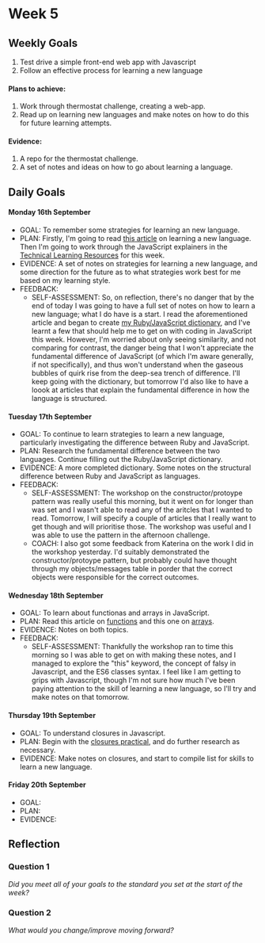 # Week 5

## Weekly Goals

1. Test drive a simple front-end web app with Javascript
2. Follow an effective process for learning a new language


#### Plans to achieve:

1. Work through thermostat challenge, creating a web-app.
2. Read up on learning new languages and make notes on how to do this for future learning attempts. 

#### Evidence:

1. A repo for the thermostat challenge. 
2. A set of notes and ideas on how to go about learning a language. 

## Daily Goals

#### Monday 16th September
- GOAL: To remember some strategies for learning an new language. 
- PLAN: Firstly, I'm going to read [this article](https://hackmd.io/kMNgXiPHQf2Q_P9A-tnS9A) on learning a new language. Then I'm going to work through the JavaScript explainers in the [Technical Learning Resources](https://airtable.com/shrbaXgV5mQnsvuGe/tblokmw6yNUO75ge6) for this week.
- EVIDENCE: A set of notes on strategies for learning a new language, and some direction for the future as to what strategies work best for me based on my learning style. 
- FEEDBACK:
  - SELF-ASSESSMENT: So, on reflection, there's no danger that by the end of today I was going to have a full set of notes on how to learn a new language; what I do have is a start. I read the aforementioned article and began to create [my Ruby/JavaScript dictionary](https://drive.google.com/file/d/1YT-5ZpmonaLAH1DrkNIYzpgv_rhpxbF3/view?usp=sharing), and I've learnt a few that should help me to get on with coding in JavaScript this week. However, I'm worried about only seeing similarity, and not comparing for contrast, the danger being that I won't appreciate the fundamental difference of JavaScript (of which I'm aware generally, if not specifically), and thus won't understand when the gaseous bubbles of quirk rise from the deep-sea trench of difference. I'll keep going with the dictionary, but tomorrow I'd also like to have a loook at articles that explain the fundamental difference in how the language is structured.
  
#### Tuesday 17th September
- GOAL: To continue to learn strategies to learn a new language, particularly investigating the difference between Ruby and JavaScript.
- PLAN: Research the fundamental difference between the two languages. Continue filling out the Ruby/JavaScript dictionary. 
- EVIDENCE: A more completed dictionary. Some notes on the structural difference between Ruby and JavaScript as languages.
- FEEDBACK:
  - SELF-ASSESSMENT: The workshop on the constructor/protoype pattern was really useful this morning, but it went on for longer than was set and I wasn't able to read any of the aritcles that I wanted to read. Tomorrow, I will specify a couple of articles that I really want to get though and will prioritise those. The workshop was useful and I was able to use the pattern in the afternoon challenge.
  - COACH: I also got some feedback from Katerina on the work I did in the workshop yesterday. I'd suitably demonstrated the constructor/protoype pattern, but probably could have thought through my objects/messages table in porder that the correct objects were responsible for the correct outcomes. 

#### Wednesday 18th September
- GOAL:  To learn about functionas and arrays in JavaScript. 
- PLAN: Read this article on [functions](https://github.com/makersacademy/course/blob/master/pills/js_functions.md) and this one on [arrays](https://github.com/makersacademy/course/blob/master/pills/js_arrays.md). 
- EVIDENCE: Notes on both topics.
- FEEDBACK:
  - SELF-ASSESSMENT: Thankfully the workshop ran to time this morning so I was able to get on with making these notes, and I managed to explore the "this" keyword, the concept of falsy in Javascript, and the ES6 classes syntax. I feel like I am getting to grips with Javascript, though I'm not sure how much I've been paying attention to the skill of learning a new language, so I'll try and make notes on that tomorrow. 

#### Thursday 19th September
- GOAL: To understand closures in Javascript.
- PLAN: Begin with the [closures practical](https://hackmd.io/cIFsMAqISHqVHN_-p9hY0Q), and do further research as necessary.
- EVIDENCE: Make notes on closures, and start to compile list for skills to learn a new language. 

#### Friday 20th September
- GOAL: 
- PLAN: 
- EVIDENCE: 

## Reflection

### Question 1

*Did you meet all of your goals to the standard you set at the start of the week?*


### Question 2

*What would you change/improve moving forward?*



